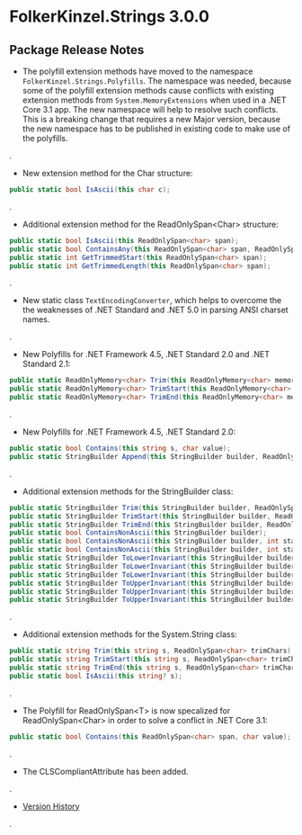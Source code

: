 # FolkerKinzel.Strings 3.0.0
## Package Release Notes
- The polyfill extension methods have moved to the namespace `FolkerKinzel.Strings.Polyfills`.
The namespace was needed, because some of the polyfill extension methods cause conflicts with
 existing extension methods from `System.MemoryExtensions` when used in a .NET Core 3.1 app. The 
new namespace will help to resolve such conflicts.
This is a breaking change that requires a new Major version, because the new namespace has to be
published in existing code to make use of the polyfills.

.
- New extension method for the Char structure:
```csharp
public static bool IsAscii(this char c);
```
.
- Additional extension method for the ReadOnlySpan&lt;Char&gt; structure:
```csharp
public static bool IsAscii(this ReadOnlySpan<char> span);
public static bool ContainsAny(this ReadOnlySpan<char> span, ReadOnlySpan<char> chars);
public static int GetTrimmedStart(this ReadOnlySpan<char> span);
public static int GetTrimmedLength(this ReadOnlySpan<char> span);
```
.

- New static class `TextEncodingConverter`, which helps to overcome the the weaknesses of
.NET Standard and .NET 5.0 in parsing ANSI charset names.

.

- New Polyfills for .NET Framework 4.5, .NET Standard 2.0 and .NET Standard 2.1:
```csharp
public static ReadOnlyMemory<char> Trim(this ReadOnlyMemory<char> memory);
public static ReadOnlyMemory<char> TrimStart(this ReadOnlyMemory<char> memory);
public static ReadOnlyMemory<char> TrimEnd(this ReadOnlyMemory<char> memory);
```
.

- New Polyfills for .NET Framework 4.5, .NET Standard 2.0:
```csharp
public static bool Contains(this string s, char value);
public static StringBuilder Append(this StringBuilder builder, ReadOnlySpan<char> value);
```
.
- Additional extension methods for the StringBuilder class:
```csharp
public static StringBuilder Trim(this StringBuilder builder, ReadOnlySpan<char> trimChars);
public static StringBuilder TrimStart(this StringBuilder builder, ReadOnlySpan<char> trimChars);
public static StringBuilder TrimEnd(this StringBuilder builder, ReadOnlySpan<char> trimChars);
public static bool ContainsNonAscii(this StringBuilder builder);
public static bool ContainsNonAscii(this StringBuilder builder, int startIndex);
public static bool ContainsNonAscii(this StringBuilder builder, int startIndex, int length);
public static StringBuilder ToLowerInvariant(this StringBuilder builder);
public static StringBuilder ToLowerInvariant(this StringBuilder builder, int startIndex);
public static StringBuilder ToLowerInvariant(this StringBuilder builder, int startIndex, int length);
public static StringBuilder ToUpperInvariant(this StringBuilder builder);
public static StringBuilder ToUpperInvariant(this StringBuilder builder, int startIndex);
public static StringBuilder ToUpperInvariant(this StringBuilder builder, int startIndex, int length);
```
.

- Additional extension methods for the System.String class:
```csharp
public static string Trim(this string s, ReadOnlySpan<char> trimChars);
public static string TrimStart(this string s, ReadOnlySpan<char> trimChars);
public static string TrimEnd(this string s, ReadOnlySpan<char> trimChars);
public static bool IsAscii(this string? s);
```

.

- The Polyfill for ReadOnlySpan&lt;T&gt; is now specalized for ReadOnlySpan&lt;Char&gt;
in order to solve a conflict in .NET Core 3.1:
```csharp
public static bool Contains(this ReadOnlySpan<char> span, char value);
```
.

- The CLSCompliantAttribute has been added.

.
- [Version History](https://github.com/FolkerKinzel/Strings/releases)

.
